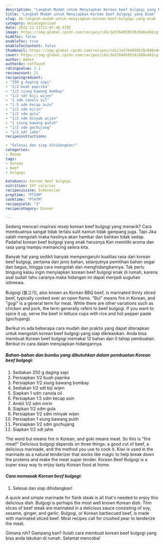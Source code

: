 ```yaml
---
description: "Langkah Mudah untuk Menyiapkan Korean beef bulgogi yang Enak"
title: "Langkah Mudah untuk Menyiapkan Korean beef bulgogi yang Enak"
slug: 46-langkah-mudah-untuk-menyiapkan-korean-beef-bulgogi-yang-enak
category: Uncategorized
date: 2022-12-21T21:47:48.578Z
image: https://img-global.cpcdn.com/recipes/c41c3e5764059539/680x482cq70/korean-beef-bulgogi-foto-resep-utama.jpg
hideToc: false
enableToc: true
enableTocContent: false
thumbnail: https://img-global.cpcdn.com/recipes/c41c3e5764059539/680x482cq70/korean-beef-bulgogi-foto-resep-utama.jpg
cover: https://img-global.cpcdn.com/recipes/c41c3e5764059539/680x482cq70/korean-beef-bulgogi-foto-resep-utama.jpg
author: Admin
authorAv: notfound
ratingvalue: 3.1
reviewcount: 21
recipeingredient:
- "250 g daging sapi"
- "1/2 buah paprika"
- "1/2 siung bawang bombay"
- "1/2 sdt biji wijen"
- "1 sdm canola oil"
- "1.5 sdm kecap asin"
- "1/2 sdm mirin"
- "1/2 sdm gula"
- "1/2 sdm minyak wijen"
- "1 siung bawang putih"
- "1/2 sdm gochujang"
- "1/2 sdt jahe"
recipeinstructions:

- "Selesai dan siap dihidangkan!"
categories:
- Resep
tags:
- korean
- beef
- bulgogi

katakunci: korean beef bulgogi 
nutrition: 247 calories
recipecuisine: Indonesian
preptime: "PT24M"
cooktime: "PT47M"
recipeyield: "3"
recipecategory: Dinner

---
```



Sedang mencari inspirasi resep korean beef bulgogi yang menarik? Cara membuatnya sangat tidak terlalu sulit namun tidak gampang juga. Tapi Jika salah mengolah maka hasilnya akan hambar dan bahkan tidak sedap. Padahal korean beef bulgogi yang enak harusnya Kan memiliki aroma dan rasa yang mampu memancing selera kita.


Banyak hal yang sedikit banyak mempengaruhi kualitas rasa dari korean beef bulgogi, pertama dari jenis bahan, selanjutnya pemilihan bahan segar dan bagus, hingga cara mengolah dan menghidangkannya. Tak perlu bingung kalau ingin menyiapkan korean beef bulgogi enak di rumah, karena asal sudah tahu caranya maka hidangan ini dapat menjadi suguhan istimewa.

Bulgogi (불고기), also known as Korean BBQ beef, is marinated thinly sliced beef, typically cooked over an open flame. &#34;Bul&#34; means fire in Korean, and &#34;gogi&#34; is a general term for meat. While there are other variations such as chicken and pork, the term generally refers to beef bulgogi. If you want to spice it up, serve the beef in lettuce cups with rice and hot pepper paste (gochujang).


Berikut ini ada beberapa cara mudah dan praktis yang dapat diterapkan untuk mengolah korean beef bulgogi yang siap dikreasikan. Anda bisa membuat Korean beef bulgogi memakai 12 bahan dan 0 tahap pembuatan. Berikut ini cara dalam menyiapkan hidangannya.

<!--inarticleads1-->

##### Bahan-bahan dan bumbu yang dibutuhkan dalam pembuatan Korean beef bulgogi:

1. Sediakan 250 g daging sapi
1. Persiapkan 1/2 buah paprika
1. Persiapkan 1/2 siung bawang bombay
1. Sediakan 1/2 sdt biji wijen
1. Siapkan 1 sdm canola oil
1. Persiapkan 1.5 sdm kecap asin
1. Ambil 1/2 sdm mirin
1. Siapkan 1/2 sdm gula
1. Persiapkan 1/2 sdm minyak wijen
1. Persiapkan 1 siung bawang putih
1. Persiapkan 1/2 sdm gochujang
1. Siapkan 1/2 sdt jahe


The word bul means fire in Korean, and goki means meat. So this is &#34;fire meat!&#34; Delicious bulgogi depends on three things: a good cut of beef, a delicious marinade, and the method you use to cook it. Kiwi is used in the marinade as a natural tenderizer that works like magic to help break down the proteins and make the meat super tender. Korean Beef Bulgogi is a super easy way to enjoy tasty Korean food at home. 

<!--inarticleads2-->

##### Cara memasak Korean beef bulgogi:


1. Selesai dan siap dihidangkan!

A quick and simple marinade for flank steak is all that&#39;s needed to enjoy this delicious dish. Bulgogi is perhaps the most well known Korean dish. Thin slices of beef steak are marinated in a delicious sauce consisting of soy, sesame, ginger, and garlic. Bulgogi, or Korean barbecued beef, is made with marinated sliced beef. Most recipes call for crushed pear to tenderize the meat. 

Gimana nih? Gampang kan? Itulah cara membuat korean beef bulgogi yang bisa anda lakukan di rumah. Selamat mencoba!
